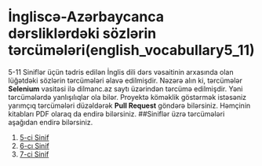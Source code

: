 # İngliscə-Azərbaycanca dərsliklərdəki sözlərin tərcümələri(english_vocabullary5_11)
5-11 Siniflər üçün tədris edilən İnglis dili dərs vəsaitinin arxasında olan lüğətdəki sözlərin tərcümələri əlavə edilmişdir.
Nəzərə alın ki, tərcümələr **Selenium** vasitəsi ilə dilmanc.az saytı üzərindən tərcümə edilmişdir. Yəni tərcümələrdə yanlışılıqlar ola bilər. Proyektə köməklik göstərmək istəsəniz yarımçıq tərcümələri düzəldərək **Pull Request** göndərə bilərsiniz.
Həmçinin kitabları PDF olaraq da endirə bilərsiniz.
##Siniflər üzrə tərcümələri aşağıdan endirə bilərsiniz.
1. [5-ci Sinif](5/5.xlsx)
2. [6-cı Sinif](6/6.xlsx)
3. [7-ci Sinif](7/7.xlsx)
